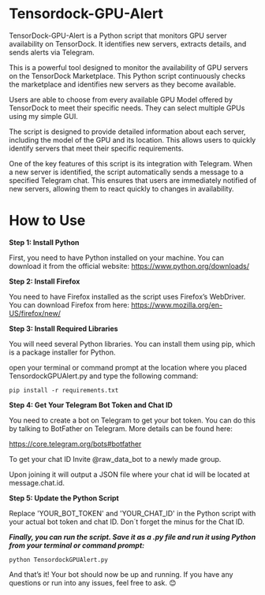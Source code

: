 # Tensordock-GPU-Alert
TensorDock-GPU-Alert is a Python script that monitors GPU server availability on TensorDock. It identifies new servers, extracts details, and sends alerts via Telegram.

This is a powerful tool designed to monitor the availability of GPU servers on the TensorDock Marketplace. This Python script continuously checks the marketplace and identifies new servers as they become available.

Users are able to choose from every available GPU Model offered by TensorDock to meet their specific needs. They can select multiple GPUs using my simple GUI.

The script is designed to provide detailed information about each server, including the model of the GPU and its location. This allows users to quickly identify servers that meet their specific requirements.

One of the key features of this script is its integration with Telegram. When a new server is identified, the script automatically sends a message to a specified Telegram chat. This ensures that users are immediately notified of new servers, allowing them to react quickly to changes in availability.



# How to Use

**Step 1: Install Python**

First, you need to have Python installed on your machine. You can download it from the official website: https://www.python.org/downloads/

**Step 2: Install Firefox**

You need to have Firefox installed as the script uses Firefox’s WebDriver. You can download Firefox from here: https://www.mozilla.org/en-US/firefox/new/

**Step 3: Install Required Libraries**

You will need several Python libraries. You can install them using pip, which is a package installer for Python.

open your terminal or command prompt at the location where you placed TensordockGPUAlert.py  and type the following command:

``` pip install -r requirements.txt ```


**Step 4: Get Your Telegram Bot Token and Chat ID**

You need to create a bot on Telegram to get your bot token. You can do this by talking to BotFather on Telegram. More details can be found here:

https://core.telegram.org/bots#botfather

To get your chat ID Invite @raw_data_bot to a newly made group.

Upon joining it will output a JSON file where your chat id will be located at message.chat.id.

**Step 5: Update the Python Script**

Replace 'YOUR_BOT_TOKEN' and 'YOUR_CHAT_ID' in the Python script with your actual bot token and chat ID. Don´t forget the minus for the Chat ID.


***Finally, you can run the script. Save it as a .py file and run it using Python from your terminal or command prompt:***

```python TensordockGPUAlert.py```

And that’s it! Your bot should now be up and running. If you have any questions or run into any issues, feel free to ask. 😊
